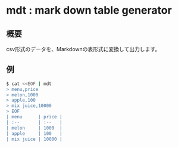 # mdt : mark down table generator

## 概要

csv形式のデータを、Markdownの表形式に変換して出力します。

## 例

```bash
$ cat <<EOF | mdt
> menu,price
> melon,1000
> apple,100
> mix juice,10000
> EOF
| menu      | price |
| :--       | :--   |
| melon     | 1000  |
| apple     | 100   |
| mix juice | 10000 |
```